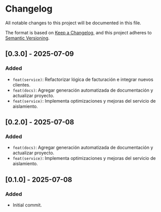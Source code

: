 # Changelog

All notable changes to this project will be documented in this file.

The format is based on [Keep a Changelog](https://keepachangelog.com/en/1.0.0/),
and this project adheres to [Semantic Versioning](https://semver.org/spec/v2.0.0.html).

## [0.3.0] - 2025-07-09

### Added
- `feat(service)`: Refactorizar lógica de facturación e integrar nuevos clientes.
- `feat(docs)`: Agregar generación automatizada de documentación y actualizar proyecto.
- `feat(service)`: Implementa optimizaciones y mejoras del servicio de aislamiento.

## [0.2.0] - 2025-07-08

### Added
- `feat(docs)`: Agregar generación automatizada de documentación y actualizar proyecto.
- `feat(service)`: Implementa optimizaciones y mejoras del servicio de aislamiento.

## [0.1.0] - 2025-07-08

### Added
- Initial commit.

